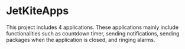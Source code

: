 # JetKiteApps

This project includes 4 applications. These applications mainly include functionalities such as countdown timer, sending notifications, sending packages when the application is closed, and ringing alarms.
